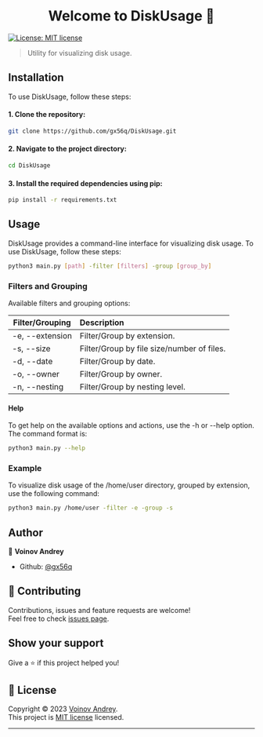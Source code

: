 <h1 align="center">Welcome to DiskUsage 👋</h1>
<p>
  <a href="https://github.com/gx56q/CloudBackup/blob/master/LICENSE" target="_blank">
    <img alt="License: MIT license" src="https://img.shields.io/badge/License-MIT license-yellow.svg" />
  </a>
</p>

> Utility for visualizing disk usage.

## Installation
To use DiskUsage, follow these steps:

#### 1. Clone the repository:
```sh
git clone https://github.com/gx56q/DiskUsage.git
```
#### 2. Navigate to the project directory:
```sh
cd DiskUsage
```
#### 3. Install the required dependencies using pip:
```sh
pip install -r requirements.txt
```

## Usage

DiskUsage provides a command-line interface for visualizing disk usage. To use DiskUsage, follow these steps:

```sh
python3 main.py [path] -filter [filters] -group [group_by]
```

### Filters and Grouping

Available filters and grouping options:

| Filter/Grouping | Description                                |
|-----------------|:-------------------------------------------|
| -e, --extension | Filter/Group by extension.                 |
| -s, --size      | Filter/Group by file size/number of files. |
| -d, --date      | Filter/Group by date.                      |
| -o, --owner     | Filter/Group by owner.                     |
| -n, --nesting   | Filter/Group by nesting level.             |

#### Help

To get help on the available options and actions, use the -h or --help option. The command format is:

```sh
python3 main.py --help
```


### Example

To visualize disk usage of the /home/user directory, grouped by extension, use the following command:

```sh
python3 main.py /home/user -filter -e -group -s
```

## Author

👤 **Voinov Andrey**

* Github: [@gx56q](https://github.com/gx56q)

## 🤝 Contributing

Contributions, issues and feature requests are welcome!<br />Feel free to check [issues page](https://github.com/gx56q/CloudBackup/issues). 

## Show your support

Give a ⭐️ if this project helped you!

## 📝 License

Copyright © 2023 [Voinov Andrey](https://github.com/gx56q).<br />
This project is [MIT license](https://github.com/gx56q/CloudBackup/blob/master/LICENSE) licensed.

***